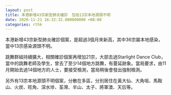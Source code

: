 ```yaml
---
layout: post
title: 本港新增43宗新型肺炎確診　包括13宗本地源頭不明
date: 2020-11-21 16:32:32.000000000 +08:00
categories: rthk
---
```


本港新增43宗新型肺炎確診個案，是超過3個月來新高，其中36宗屬本地感染，當中13宗感染源頭不明。

跳舞群組持續擴大，相關確診個案再增加21宗，大部去過Starlight Dance Club，當中的跳舞老師及學生，曾去了至少14個地方跳舞，有蔓延跡象。當局要求，由11月開始去過14個地方的人士，要接受檢測，當局稍後會發出強制檢測。

另外有13宗本地源頭不明個案，分散在多區，分別居住在黃大仙、大角咀、馬鞍山、火炭、旺角、深水埗、荃灣、半山、太子、將軍澳、天后等。
